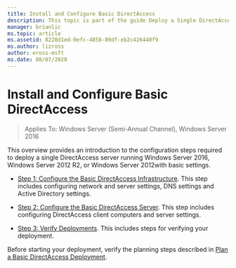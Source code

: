 ```yaml
---
title: Install and Configure Basic DirectAccess
description: This topic is part of the guide Deploy a Single DirectAccess Server Using the Getting Started Wizard for Windows Server 2016
manager: brianlic
ms.topic: article
ms.assetid: 8228d1ed-0efc-4858-89df-eb2c426440f9
ms.author: lizross
author: eross-msft
ms.date: 08/07/2020
---
```

# Install and Configure Basic DirectAccess

>Applies To: Windows Server (Semi-Annual Channel), Windows Server 2016

This overview provides an introduction to the configuration steps required to deploy a single DirectAccess server running  Windows Server 2016, Windows Server 2012 R2, or Windows Server 2012with basic settings.

-   [Step 1: Configure the Basic DirectAccess Infrastructure](da-basic-configure-s1-infrastructure.md). This step includes configuring network and server settings, DNS settings and Active Directory settings.

-   [Step 2: Configure the Basic DirectAccess Server](da-basic-configure-s2-server.md). This step includes configuring DirectAccess client computers and server settings.

-   [Step 3: Verify Deployments](da-basic-configure-s3-verify.md). This includes steps for verifying your deployment.

Before starting your deployment, verify the planning steps described in [Plan a Basic DirectAccess Deployment](Plan-a-Basic-DirectAccess-Deployment.md).



